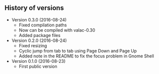## History of versions ##
* Version 0.3.0 (2016-08-24)
   * Fixed compilation paths
   * Now can be compiled with valac-0.30
   * Added package files
* Version 0.2.0 (2016-08-24)
   * Fixed resizing
   * Cyclic jump from tab to tab using Page Down and Page Up
   * Added note in the README to fix the focus problem in Gnome Shell
* Version 0.1.0 (2016-08-23)
   * First public version
